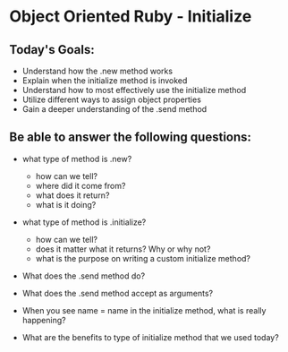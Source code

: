 # Object Oriented Ruby - Initialize

## Today's Goals:

- Understand how the .new method works
- Explain when the initialize method is invoked
- Understand how to most effectively use the initialize method
- Utilize different ways to assign object properties
- Gain a deeper understanding of the .send method

## Be able to answer the following questions:

-  what type of method is .new?
     -  how can we tell?
     -  where did it come from?
     -  what does it return?
     -  what is it doing?

- what type of method is .initialize?
     - how can we tell?
     - does it matter what it returns? Why or why not?
     - what is the purpose on writing a custom initialize method?

- What does the .send method do?
- What does the .send method accept as arguments?
- When you see name = name in the initialize method, what is really happening?
- What are the benefits to type of initialize method that we used today?
